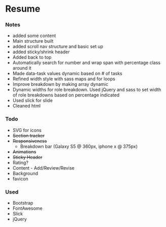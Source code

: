 # Resume

### Notes

* added some content
* Main structure built
* added scroll nav structure and basic set up
* added sticky/shrink header
* Added back to top
* Automatically search for number and wrap span with percentage class  around it
* Made data-task values dynamic based on # of tasks
* Refined width style with sass maps and for loops
* Improve breakdown by making array dynamic
* Dynamic widths for role breakdown. Used jQuery and sass to set width of role breakdowns based on percentage indicated
* Used slick for slide
* Cleaned html

### Todo
* SVG for icons
* ~~Section tracker~~
* ~~Responsiveness~~
  * Breakdown bar (Galaxy S5 @ 360px, iphone x @ 375px)
* ~~Animations~~
* ~~Sticky Header~~
* Rating?
* Content - Add/Review/Revise
* Background
* favicon


### Used

* Bootstrap
* FontAwesome
* Slick
* jQuery
